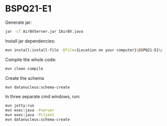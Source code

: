 # BSPQ21-E1

Generate jar:

```bash
jar -cf AirBVServer.jar IAirBV.java
```

Install jar dependencies:

```bash
mvn install:install-file -Dfile={Location on your computer}\BSPQ21-E1\AirBV\dist\AirBVServer.jar -DgroupId=AirBVServer -DartifactId=AirBVServer -Dversion=1.0 -Dpackaging=jar
```

Compile the whole code:

```bash
mvn clean compile
```

Create the schema

```bash
mvn datanucleus:schema-create
```

In three separate cmd windows, run:

```bash
mvn jetty:run 
mvn exec:java -Pserver
mvn exec:java -Pclient
mvn datanucleus:schema-create
```
